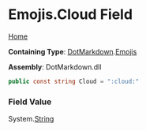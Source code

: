 # Emojis\.Cloud Field

[Home](../../../README.md)

**Containing Type**: [DotMarkdown](../../README.md)\.[Emojis](../README.md)

**Assembly**: DotMarkdown\.dll

```csharp
public const string Cloud = ":cloud:"
```

### Field Value

System\.[String](https://docs.microsoft.com/en-us/dotnet/api/system.string)